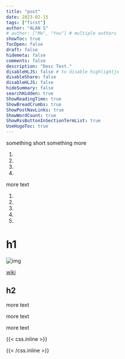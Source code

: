 ```yaml
---
title: "post"
date: 2023-02-15
tags: ["first"]
author: "ALAN S"
# author: ["Me", "You"] # multiple authors
showToc: true
TocOpen: false
draft: false
hidemeta: false
comments: false
description: "Desc Text."
disableHLJS: false # to disable highlightjs
disableShare: false
disableHLJS: false
hideSummary: false
searchHidden: true
ShowReadingTime: true
ShowBreadCrumbs: true
ShowPostNavLinks: true
ShowWordCount: true
ShowRssButtonInSectionTermList: true
UseHugoToc: true
---
```


something short <!--more--> something more

1. 
2.
3. 
4. 

more text

1. 
2. 
3. 
4. 
5. 

# h1

![img](url)

[wiki](https://en.wikipedia.org/)

## h2

more text

more text

more text

{{< css.inline >}}

<style>
.canon { background: white; width: 100%; height: auto; }
</style>

{{< /css.inline >}}
